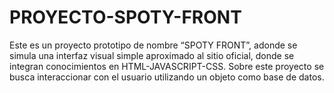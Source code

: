 # PROYECTO-SPOTY-FRONT

Este es un proyecto prototipo de nombre “SPOTY FRONT”, adonde se simula una interfaz visual simple aproximado al sitio oficial, donde se integran conocimientos en HTML-JAVASCRIPT-CSS. 
Sobre este proyecto se busca interaccionar con el usuario utilizando un objeto como base de datos.
